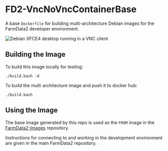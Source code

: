 # FD2-VncNoVncContainerBase

A base `Dockerfile` for building multi-architecture Debian images for the FarmData2 developer environment.

![Debian XFCE4 desktop running in a VNC client](desktop.jpg)

## Building the Image

To build this image locally for testing:
```
./build.bash -d 
```

To build the multi architecture image and push it to docker hub:
```
./build.bash
```

## Using the Image

The base image generated by this repo is used as the `FROM` image in the [FarmData2-Images](https://github.com/FarmData2/FarmData2-Images) repository.

Instructions for connecting to and working in the development environment are given in the main FarmData2 repository.